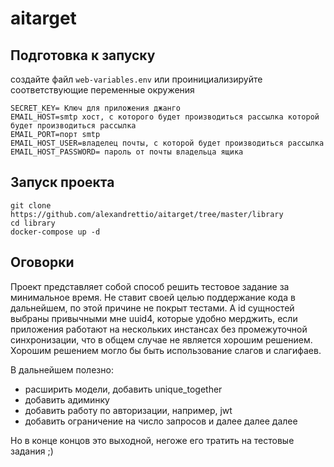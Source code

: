 # aitarget
## Подготовка к запуску
создайте файл `web-variables.env` или проинициализируйте соответствующие переменные окружения 
```
SECRET_KEY= Ключ для приложения джанго
EMAIL_HOST=smtp хост, с которого будет производиться рассылка которой будет производиться рассылка
EMAIL_PORT=порт smtp
EMAIL_HOST_USER=владелец почты, с которой будет производиться рассылка
EMAIL_HOST_PASSWORD= пароль от почты владельца ящика
```

## Запуск проекта
```
git clone https://github.com/alexandrettio/aitarget/tree/master/library
cd library
docker-compose up -d
```
## Оговорки
Проект представляет собой способ решить тестовое задание за минимальное время. Не ставит своей целью поддержание кода в дальнейшем, по этой причине не покрыт тестами. А id сущностей выбраны привычными мне uuid4, которые удобно мерджить, если приложения работают на нескольких инстансах без промежуточной синхронизации, что в общем случае не является хорошим решением. Хорошим решением могло бы быть использование слагов и слагифаев.

В дальнейшем полезно:
- расширить модели, добавить unique_together
- добавить адиминку
- добавить работу по авторизации, например, jwt
- добавить ограничение на число запросов и далее далее далее

Но в конце концов это выходной, негоже его тратить на тестовые задания ;)

